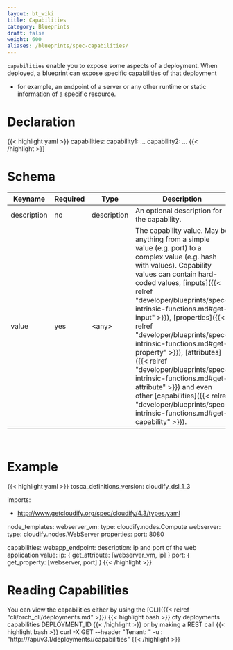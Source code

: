 ```yaml
---
layout: bt_wiki
title: Capabilities
category: Blueprints
draft: false
weight: 600
aliases: /blueprints/spec-capabilities/
---
```


`capabilities` enable you to expose some aspects of a deployment. 
When deployed, a blueprint can expose specific capabilities of that deployment 
- for example, an endpoint of a server or any other runtime or static 
information of a specific resource.

# Declaration

{{< highlight  yaml >}}
capabilities:
  capability1:
    ...
  capability2:
    ...
{{< /highlight >}}

# Schema

Keyname     | Required | Type        | Description
----------- | -------- | ----        | -----------
description | no       | description | An optional description for the capability.
value       | yes      | \<any\>     | The capability value. May be anything from a simple value (e.g. port) to a complex value (e.g. hash with values). Capability values can contain hard-coded values, [inputs]({{< relref "developer/blueprints/spec-intrinsic-functions.md#get-input" >}}), [properties]({{< relref "developer/blueprints/spec-intrinsic-functions.md#get-property" >}}), [attributes]({{< relref "developer/blueprints/spec-intrinsic-functions.md#get-attribute" >}}) and even other [capabilities]({{< relref "developer/blueprints/spec-intrinsic-functions.md#get-capability" >}}).

<br>

# Example

{{< highlight  yaml >}}
tosca_definitions_version: cloudify_dsl_1_3

imports:
  - http://www.getcloudify.org/spec/cloudify/4.3/types.yaml

node_templates:
  webserver_vm:
    type: cloudify.nodes.Compute
  webserver:
    type: cloudify.nodes.WebServer
    properties:
        port: 8080

capabilities:
    webapp_endpoint:
        description: ip and port of the web application
        value:
            ip: { get_attribute: [webserver_vm, ip] }
            port: { get_property: [webserver, port] }
{{< /highlight >}}

# Reading Capabilities
You can view the capabilities either by using the [CLI]({{< relref "cli/orch_cli/deployments.md" >}})
{{< highlight  bash  >}}
cfy deployments capabilities DEPLOYMENT_ID
{{< /highlight >}}
or by making a REST call
{{< highlight  bash  >}}
curl -X GET --header "Tenant: <manager-tenant>" -u <manager-username>:<manager-password> "http://<manager-ip>/api/v3.1/deployments/<deployment-id>/capabilities"
{{< /highlight >}}
